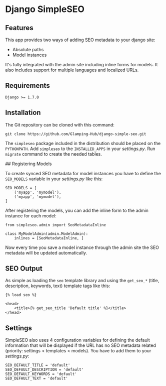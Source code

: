 # Django SimpleSEO

## Features

This app provides two ways of adding SEO metadata to your django site:

- Absolute paths
- Model instances

It's fully integrated with the admin site including inline forms for models.
It also includes support for multiple languages and localized URLs.

## Requirements

    Django >= 1.7.0

## Installation

The Git repository can be cloned with this command:

    git clone https://github.com/Glamping-Hub/django-simple-seo.git

The `simpleseo` package included in the distribution should be placed on the `PYTHONPATH`. Add `simpleseo` to the `INSTALLED_APPS` in your *settings.py*. Run `migrate` command to create the needed tables.

## Registering Models

To create synced SEO metadata for model instances you have to define the `SEO_MODELS` variable in your *settings.py* like this:

    SEO_MODELS = [
        ('myapp', 'mymodel'),
        ('myapp', 'mymodel'),
    ]

After registering the models, you can add the inline form to the admin instance for each model:

    from simpleseo.admin import SeoMetadataInline

    class MyModelAdmin(admin.ModelAdmin):
        inlines = [SeoMetadataInline, ]

Now every time you save a model instance through the admin site the SEO metadata will be updated automatically.

## SEO Output

As simple as loading the `seo` template library and using the `get_seo_*` (title, description, keywords, text) template tags like this:

    {% load seo %}

    <head>
        <title>{% get_seo_title 'Default title' %}</title>
    </head>

## Settings

SimpleSEO also uses 4 configuration variables for defining the default
information that will be displayed if the URL has no SEO metadata related
(priority: settings < templates < models).
You have to add them to your *settings.py*:

    SEO_DEFAULT_TITLE = 'default'
    SEO_DEFAULT_DESCRIPTION = 'default'
    SEO_DEFAULT_KEYWORDS = 'default'
    SEO_DEFAULT_TEXT = 'default'
